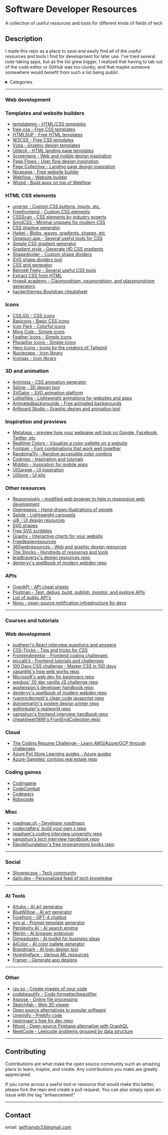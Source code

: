 # Software Developer Resources

A collection of useful resources and tools for different kinds of fields of tech

## Description

I made this repo as a place to save and easily find all of the useful resources and tools I find for development for later use. I've tried several note-taking apps, but as the list grew bigger, I realized that having to tab out of the code editor or GitHub was too clunky, and that maybe someone somewhere would benefit from such a list being public.

<details>
  <summary>Categories</summary>
  <ol>
    <li>
      <a href="#web-development">Web development</a>
      <ul>
        <li><a href="#templates-and-website-builders">Templates and website builders</a></li>
      </ul>
      <ul>
        <li><a href="#html-css-elements">HTML CSS elements and design resources</a></li>
      </ul>
      <ul>
        <li><a href="#icons">Icons</a></li>
      </ul>
      <ul>
        <li><a href="#3d-and-animation">3d and animation</a></li>
      </ul>
      <ul>
        <li><a href="#inspiration-and-previews">Inspiration and previews</a></li>
      </ul>
      <ul>
        <li><a href="#other-resources">Other resources</a></li>
      </ul>
      <ul>
        <li><a href="#apis">APIs</a></li>
      </ul>
    </li>
    <li>
      <a href="#courses-and-tutorials">Courses and tutorials</a>
      <ul>
        <li><a href="#web-development">Web development</a></li>
        <li><a href="#coding-games">Coding games</a></li>
        <li><a href="#misc">Misc</a></li>
      </ul>
    </li>
    <li><a href="#social">Social</a></li>
    <li><a href="#ai-tools">AI Tools</a></li>
    <li><a href="#other">Other</a></li>
    <li><a href="#contributing">Contributing</a></li>
    <li><a href="#contact">Contact</a></li>
  </ol>
</details>

---

### Web development

### Templates and website builders

* [templatemo - HTML/CSS templates](https://templatemo.com/)
* [free-css - Free CSS templates](https://www.free-css.com/)
* [HTML5UP - Free HTML templates](https://html5up.net/)
* [W3CSS - Free CSS templates](https://www.w3schools.com/w3css/w3css_templates.asp)
* [Vista - Graphic design templates](https://create.vista.com/)
* [UIdeck - HTML landing page templates](https://uideck.com/)
* [Screenlane - Web and mobile design inspiration](https://screenlane.com/)
* [Page Flows - User flow design inspiration](https://pageflows.com/)
* [Page Collective - Landing page design inspiration](https://pagecollective.com/)
* [Nicepage - Free website builder](https://nicepage.com/)
* [Webflow - Website builder](https://webflow.com/)
* [Wized - Build apps on top of Webflow](https://www.wized.com/)

### HTML CSS elements
* [uiverse - Custom CSS buttons, inputs, etc.](https://uiverse.io/)
* [Freefrontend - Custom CSS elements](https://freefrontend.com/)
* [CSSScan - CSS elements by industry experts](https://getcssscan.com/)
* [SmolCSS - Minimal snippets for modern CSS](https://smolcss.dev/)
* [CSS shadow generator](https://neumorphism.io/)
* [Haikei - Blobs, waves, gradients, shapes, etc](https://app.haikei.app/)
* [Omatsuri.app - Several useful tools for CSS](https://omatsuri.app/)
* [Simple CSS gradient generator](https://cssgradient.io/)
* [Gradient.style - Generate HD CSS gradients](https://gradient.style/)
* [Shapedivider - Custom shape dividers](https://www.shapedivider.app/)
* [SVG shape dividers tool](https://shapedividers.com/)
* [CSS grid generator](https://cssgrid-generator.netlify.app/)
* [Bennett Feely - Several useful CSS tools](https://bennettfeely.com/)
* [Extract CSS from HTML](http://extractcss.com/)
* [Hype4 academy - Claymorphism, neumorphism, and glassmorphism generators](https://hype4.academy/tools)
* [hackerthemes Bootstrap cheatsheet](https://hackerthemes.com/bootstrap-cheatsheet/)

### Icons
* [CSS.GG - CSS icons](https://css.gg/)
* [Basicons - Basic CSS icons](https://basicons.xyz/)
* [Icon Park - Colorful icons](https://iconpark.oceanengine.com/home)
* [Ming Cute - Simple icons](https://www.mingcute.com/)
* [Feather Icons - Simple icons](https://feathericons.com/)
* [Phosphor Icons - Simple icons](https://phosphoricons.com/)
* [Hero Icons - Icons by the creators of Tailwind](https://heroicons.com/)
* [Nucleoapp - Icon library](https://hackerthemes.com/bootstrap-cheatsheet/)
* [Iconsax - Icon library](https://iconsax.io/)

### 3D and animation
* [Animista - CSS animation generator](https://animista.net/)
* [Spline - 3D design tool](https://spline.design/)
* [SVGator - SVG animation platform](https://www.svgator.com/)
* [Lottiefiles - Lightweight animations for websites and apps](https://lottiefiles.com/)
* [Animatedbackgrounds - Free animated backgrounds](https://animatedbackgrounds.me/)
* [Artboard Studio - Graphic design and animation tool](https://artboard.studio/)

### Inspiration and previews
* [Metatags - preview how your webpage will look on Google, Facebook, Twitter, etc](metatags.io)
* [Realtime Colors - Visualize a color pallette on a website](https://realtimecolors.com/)
* [Fontpair - Font combinations that work well together](https://www.fontpair.co/)
* [Randoma11y - Random accessible color combos](https://randoma11y.com/)
* [Codrops - Inspiration and tutorials](https://tympanus.net/codrops/)
* [Mobbin - Inspiration for mobile apps](https://mobbin.com/)
* [UIGarage - UI inspiration](https://uigarage.net/)
* [UIStore - UI kits](https://www.uistore.design/)

### Other resources

* [Responsively - modified web browser to help in responsive web development](https://responsively.app/)
* [Openpeeps - Hand-drawn illustrations of people](https://openpeeps.com/)
* [Splide - Lightweight carousels](https://splidejs.com/)
* [ui8 - UI design resources](https://ui8.net/)
* [SVG shapes](https://shapes.framer.website/)
* [Free SVG scribbles](https://illustrations.run/)
* [Graphy - Interactive charts for your website](https://graphy.app/)
* [Freedesignresources](https://freedesignresources.net/)
* [365webresources - Web and graphic design resources](https://365webresources.com/)
* [The Stocks - Hundreds of resources and tools](https://thestocks.im/)
* [bradtraversy's design resources repo](https://github.com/bradtraversy/design-resources-for-developers)
* [dexteryy's spellbook of modern webdev repo](https://github.com/dexteryy/spellbook-of-modern-webdev)

### APIs

* [OverAPI - API cheat sheets](https://overapi.com/)
* [Postman - Test, debug, build, publish, monitor, and explore APIs](https://www.postman.com/)
* [List of public API's](https://github.com/public-apis/public-apis)
* [Novu - open-source notification infrastructure for devs](https://github.com/novuhq/novu)

---

### Courses and tutorials


### Web development

* [sudheerj's React interview questions and answers](https://github.com/sudheerj/reactjs-interview-questions)
* [CSS-Tricks - Tips and tricks for CSS](https://css-tricks.com/)
* [Frontendmentor - Frontend coding challenges](https://www.frontendmentor.io/)
* [piccalil.li - Frontend tutorials and challenges](https://piccalil.li/category/front-end-challenges-club/)
* [100 Days CSS challenge - Master CSS in 100 days](https://100dayscss.com/)
* [vasanthk's how web works repo](https://github.com/vasanthk/how-web-works)
* [Microsoft's web dev for beginners repo](https://github.com/microsoft/Web-Dev-For-Beginners)
* [wesbos' 30 day vanilla JS challenge repo](https://github.com/wesbos/JavaScript30)
* [apptension's developer handbook repo](https://github.com/apptension/developer-handbook)
* [dexteryy's spellbook of modern webdev repo](https://github.com/dexteryy/spellbook-of-modern-webdev)
* [ryanmcdermott's clean code javascript repo](https://github.com/ryanmcdermott/clean-code-javascript)
* [donnemartin's system design primer repo](https://github.com/donnemartin/system-design-primer)
* [gothinkster's realworld repo](https://github.com/gothinkster/realworld)
* [yangshun's frontend interview handbook repo](https://github.com/yangshun/front-end-interview-handbook)
* [cheatsheet1999's FrontEndCollection repo](https://github.com/cheatsheet1999/FrontEndCollection)

### Cloud

* [The Coding Resume Challenge - Learn AWS/Azure/GCP through challenges](https://cloudresumechallenge.dev/)
* [Azure Pet Store Learning guides - Azure guides](https://chtrembl.github.io/azure-cloud/petstore/)
* [Azure-Samples' contoso real estate repo](https://github.com/Azure-Samples/contoso-real-estate)
  
### Coding games

* [Codingame](https://www.codingame.com/start)
* [CodeCombat](https://codecombat.com/)
* [Codewars](https://www.codewars.com/)
* [Robocode](https://robocode.sourceforge.io/)

### Misc

* [roadmap.sh - Developer roadmaps](https://roadmap.sh/)
* [codecrafters' build your own x repo](https://github.com/codecrafters-io/build-your-own-x)
* [jwasham's coding interview university repo](https://github.com/jwasham/coding-interview-university)
* [yangshun's tech interview handbook repo](https://github.com/yangshun/front-end-interview-handbook)
* [Ebookfoundation's free programming books repo](https://github.com/EbookFoundation/free-programming-books)

---

### Social

* [Showwcase - Tech community](https://www.showwcase.com/)
* [daily.dev - Personalized feed of tech knowledge](https://daily.dev/)

---

### AI Tools

* [Aitubo - AI art generator](https://creator.aitubo.ai/)
* [BlueWillow - AI art generator](https://www.bluewillow.ai/)
* [Forefront - GPT-4 chatbot](https://www.forefront.ai/)
* [wnr.ai - Prompt template generator](https://wnr.ai/)
* [Perplexity AI - AI search engine](https://www.perplexity.ai/)
* [Merlin - AI browser extension](https://merlin.foyer.work/)
* [Dimeadozen - AI toolkit for business ideas](https://www.dimeadozen.ai/)
* [AIColor - AI color pallete generator](https://aicolors.co/)
* [Brandmark - AI logo design tool](https://brandmark.io/)
* [Huggingface - Various ML resources](https://huggingface.co/)
* [Framer - Generate app designs](https://www.framer.com/)

---

### Other

* [ray.so - Create images of your code](https://ray.so/)
* [codebeautify - Code formatter/beautifier](https://codebeautify.org/)
* [Aspose - Online file processing](https://www.aspose.app/)
* [Sketchfab - Web 3D viewer](https://sketchfab.com/)
* [Open source alternatives to popular software](https://www.opensourcealternative.to/)
* [Unminify - Prettify code](https://unminify.com/)
* [ripiennaar's free for dev repo](https://github.com/ripienaar/free-for-dev)
* [Nhost - Open-source Firebase alternative with GraphQL](https://nhost.io/)
* [NeetCode - Leetcode problems grouped by data structure](https://neetcode.io/)

---

## Contributing

Contributions are what make the open source community such an amazing place to learn, inspire, and create. Any contributions you make are greatly appreciated.

If you come across a useful tool or resource that would make this better, please fork the repo and create a pull request. You can also simply open an issue with the tag "enhancement"

---

## Contact
email: seifhamdy33@gmail.com
